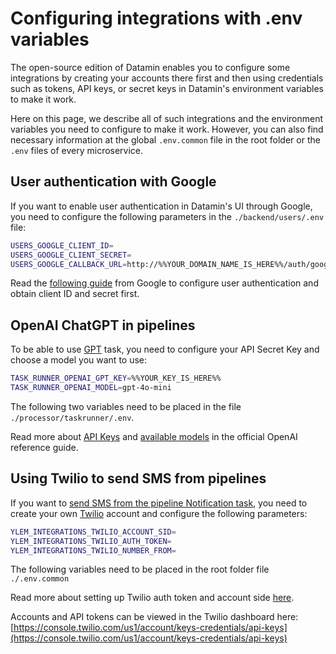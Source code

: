 # Configuring integrations with .env variables

The open-source edition of Datamin enables you to configure some integrations by creating your accounts there first and then using credentials such as tokens, API keys, or secret keys in Datamin's environment variables to make it work.

Here on this page, we describe all of such integrations and the environment variables you need to configure to make it work. However, you can also find necessary information at the global `.env.common` file in the root folder or the `.env` files of every microservice.

## User authentication with Google

If you want to enable user authentication in Datamin's UI through Google, you need to configure the following parameters in the `./backend/users/.env` file:

```sh
USERS_GOOGLE_CLIENT_ID=
USERS_GOOGLE_CLIENT_SECRET=
USERS_GOOGLE_CALLBACK_URL=http://%%YOUR_DOMAIN_NAME_IS_HERE%%/auth/google/callback
```

Read the [following guide](https://developers.google.com/identity/gsi/web/guides/get-google-api-clientid) from Google to configure user authentication and obtain client ID and secret first.

## OpenAI ChatGPT in pipelines

To be able to use [GPT](../pipelines/tasks-ip/gpt.md) task, you need to configure your API Secret Key and choose a model you want to use:

```bash
TASK_RUNNER_OPENAI_GPT_KEY=%%YOUR_KEY_IS_HERE%%
TASK_RUNNER_OPENAI_MODEL=gpt-4o-mini
```

The following two variables need to be placed in the file `./processor/taskrunner/.env`.

Read more about [API Keys](https://platform.openai.com/api-keys) and [available models](https://platform.openai.com/docs/models) in the official OpenAI reference guide.

## Using Twilio to send SMS from pipelines

If you want to [send SMS from the pipeline Notification task](../integrations/library-of-integrations/twilio.-sms.md), you need to create your own [Twilio](https://www.twilio.com/) account and configure the following parameters:

```bash
YLEM_INTEGRATIONS_TWILIO_ACCOUNT_SID=
YLEM_INTEGRATIONS_TWILIO_AUTH_TOKEN=
YLEM_INTEGRATIONS_TWILIO_NUMBER_FROM=
```

The following variables need to be placed in the root folder file `./.env.common`

Read more about setting up Twilio auth token and account side [here](https://www.twilio.com/en-us/messaging/programmable-messaging-api).

Accounts and API tokens can be viewed in the Twilio dashboard here: [https://console.twilio.com/us1/account/keys-credentials/api-keys](https://console.twilio.com/us1/account/keys-credentials/api-keys)
